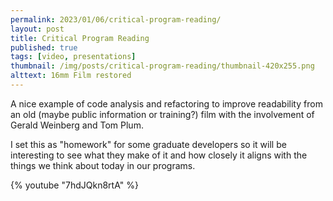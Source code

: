 ```yaml
---
permalink: 2023/01/06/critical-program-reading/
layout: post
title: Critical Program Reading
published: true
tags: [video, presentations]
thumbnail: /img/posts/critical-program-reading/thumbnail-420x255.png
alttext: 16mm Film restored
---
```


A nice example of code analysis and refactoring to improve readability from an old (maybe public information or training?) film with the involvement of Gerald Weinberg and Tom Plum.

I set this as "homework" for some graduate developers so it will be interesting to see what they make of it and how closely it aligns with the things we think about today in our
programs.

{% youtube "7hdJQkn8rtA" %}
